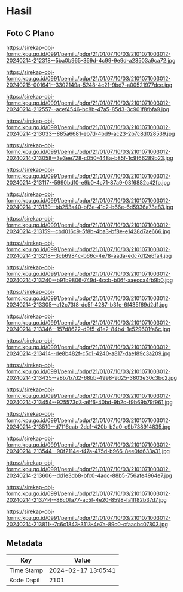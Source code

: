 # Hasil

## Foto C Plano

https://sirekap-obj-formc.kpu.go.id/0991/pemilu/pdpr/21/01/07/10/03/2101071003012-20240214-212318--5ba0b965-369d-4c99-9e9d-a23503a9ca72.jpg

https://sirekap-obj-formc.kpu.go.id/0991/pemilu/pdpr/21/01/07/10/03/2101071003012-20240215-001641--3302149a-5248-4c21-9bd7-a00521977dce.jpg

https://sirekap-obj-formc.kpu.go.id/0991/pemilu/pdpr/21/01/07/10/03/2101071003012-20240214-212557--acef4546-bc8b-47a5-85d3-3c901f8fbfa9.jpg

https://sirekap-obj-formc.kpu.go.id/0991/pemilu/pdpr/21/01/07/10/03/2101071003012-20240214-213033--885a6681-eb7d-4bd9-ac23-2b7c8d028539.jpg

https://sirekap-obj-formc.kpu.go.id/0991/pemilu/pdpr/21/01/07/10/03/2101071003012-20240214-213058--3e3ee728-c050-448a-b85f-1c9f66289b23.jpg

https://sirekap-obj-formc.kpu.go.id/0991/pemilu/pdpr/21/01/07/10/03/2101071003012-20240214-213117--5990bdf0-e9b0-4c71-87a9-03f6882c42fb.jpg

https://sirekap-obj-formc.kpu.go.id/0991/pemilu/pdpr/21/01/07/10/03/2101071003012-20240214-213139--bb253a40-bf3e-41c2-b66e-6d5936a73e83.jpg

https://sirekap-obj-formc.kpu.go.id/0991/pemilu/pdpr/21/01/07/10/03/2101071003012-20240214-213159--cbd016c9-5f8b-4ba3-bf8e-e1428d7ae666.jpg

https://sirekap-obj-formc.kpu.go.id/0991/pemilu/pdpr/21/01/07/10/03/2101071003012-20240214-213218--3cb6984c-b66c-4e78-aada-edc7d12e6fa4.jpg

https://sirekap-obj-formc.kpu.go.id/0991/pemilu/pdpr/21/01/07/10/03/2101071003012-20240214-213240--b91b9806-749d-4ccb-b06f-aaecca4fb9b0.jpg

https://sirekap-obj-formc.kpu.go.id/0991/pemilu/pdpr/21/01/07/10/03/2101071003012-20240214-213305--a12c73f8-dc5f-4287-b31e-6f435f69d2d1.jpg

https://sirekap-obj-formc.kpu.go.id/0991/pemilu/pdpr/21/01/07/10/03/2101071003012-20240214-213346--157d8622-d9f5-41e2-84b4-1e529601fa6c.jpg

https://sirekap-obj-formc.kpu.go.id/0991/pemilu/pdpr/21/01/07/10/03/2101071003012-20240214-213414--de8b482f-c5c1-4240-a817-dae189c3a209.jpg

https://sirekap-obj-formc.kpu.go.id/0991/pemilu/pdpr/21/01/07/10/03/2101071003012-20240214-213435--a8b7b7d2-68bb-4998-9d25-3803e30c3bc2.jpg

https://sirekap-obj-formc.kpu.go.id/0991/pemilu/pdpr/21/01/07/10/03/2101071003012-20240214-213454--925573d3-a6f6-40bd-9b2c-f9b69b79f961.jpg

https://sirekap-obj-formc.kpu.go.id/0991/pemilu/pdpr/21/01/07/10/03/2101071003012-20240214-213519--d7f16cab-2dc1-420b-b2a0-c9b738914835.jpg

https://sirekap-obj-formc.kpu.go.id/0991/pemilu/pdpr/21/01/07/10/03/2101071003012-20240214-213544--90f2114e-f47a-475d-b966-8ee0fd633a31.jpg

https://sirekap-obj-formc.kpu.go.id/0991/pemilu/pdpr/21/01/07/10/03/2101071003012-20240214-213606--dd1e3db8-bfc0-4adc-88b5-756afe4964e7.jpg

https://sirekap-obj-formc.kpu.go.id/0991/pemilu/pdpr/21/01/07/10/03/2101071003012-20240214-213744--88c0fa77-ac5f-4e20-8598-fa1ff82b37d7.jpg

https://sirekap-obj-formc.kpu.go.id/0991/pemilu/pdpr/21/01/07/10/03/2101071003012-20240214-213811--7c6c1843-3113-4e7a-89c0-cfaacbc07803.jpg


## Metadata

| Key        | Value               |
| ---------- | ------------------- |
| Time Stamp | 2024-02-17 13:05:41 |
| Kode Dapil | 2101                |



